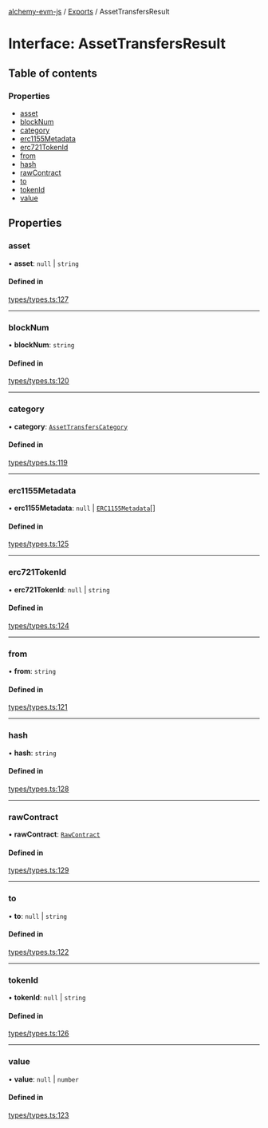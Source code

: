 [alchemy-evm-js](../README.md) / [Exports](../modules.md) / AssetTransfersResult

# Interface: AssetTransfersResult

## Table of contents

### Properties

- [asset](AssetTransfersResult.md#asset)
- [blockNum](AssetTransfersResult.md#blocknum)
- [category](AssetTransfersResult.md#category)
- [erc1155Metadata](AssetTransfersResult.md#erc1155metadata)
- [erc721TokenId](AssetTransfersResult.md#erc721tokenid)
- [from](AssetTransfersResult.md#from)
- [hash](AssetTransfersResult.md#hash)
- [rawContract](AssetTransfersResult.md#rawcontract)
- [to](AssetTransfersResult.md#to)
- [tokenId](AssetTransfersResult.md#tokenid)
- [value](AssetTransfersResult.md#value)

## Properties

### asset

• **asset**: ``null`` \| `string`

#### Defined in

[types/types.ts:127](https://github.com/alchemyplatform/alchemy-evm-js/blob/0259d36/src/types/types.ts#L127)

___

### blockNum

• **blockNum**: `string`

#### Defined in

[types/types.ts:120](https://github.com/alchemyplatform/alchemy-evm-js/blob/0259d36/src/types/types.ts#L120)

___

### category

• **category**: [`AssetTransfersCategory`](../enums/AssetTransfersCategory.md)

#### Defined in

[types/types.ts:119](https://github.com/alchemyplatform/alchemy-evm-js/blob/0259d36/src/types/types.ts#L119)

___

### erc1155Metadata

• **erc1155Metadata**: ``null`` \| [`ERC1155Metadata`](ERC1155Metadata.md)[]

#### Defined in

[types/types.ts:125](https://github.com/alchemyplatform/alchemy-evm-js/blob/0259d36/src/types/types.ts#L125)

___

### erc721TokenId

• **erc721TokenId**: ``null`` \| `string`

#### Defined in

[types/types.ts:124](https://github.com/alchemyplatform/alchemy-evm-js/blob/0259d36/src/types/types.ts#L124)

___

### from

• **from**: `string`

#### Defined in

[types/types.ts:121](https://github.com/alchemyplatform/alchemy-evm-js/blob/0259d36/src/types/types.ts#L121)

___

### hash

• **hash**: `string`

#### Defined in

[types/types.ts:128](https://github.com/alchemyplatform/alchemy-evm-js/blob/0259d36/src/types/types.ts#L128)

___

### rawContract

• **rawContract**: [`RawContract`](RawContract.md)

#### Defined in

[types/types.ts:129](https://github.com/alchemyplatform/alchemy-evm-js/blob/0259d36/src/types/types.ts#L129)

___

### to

• **to**: ``null`` \| `string`

#### Defined in

[types/types.ts:122](https://github.com/alchemyplatform/alchemy-evm-js/blob/0259d36/src/types/types.ts#L122)

___

### tokenId

• **tokenId**: ``null`` \| `string`

#### Defined in

[types/types.ts:126](https://github.com/alchemyplatform/alchemy-evm-js/blob/0259d36/src/types/types.ts#L126)

___

### value

• **value**: ``null`` \| `number`

#### Defined in

[types/types.ts:123](https://github.com/alchemyplatform/alchemy-evm-js/blob/0259d36/src/types/types.ts#L123)
